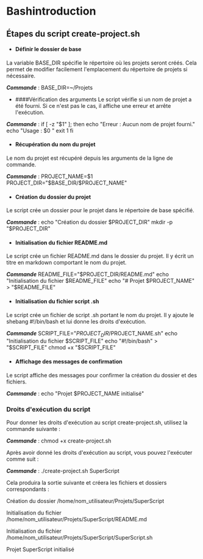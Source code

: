# Bashintroduction

## Étapes du script create-project.sh

- #### Définir le dossier de base
La variable BASE_DIR spécifie le répertoire où les projets seront créés.
Cela permet de modifier facilement l'emplacement du répertoire de projets si nécessaire.

_**Commande**_ : BASE_DIR=~/Projets

- ####Vérification des arguments
Le script vérifie si un nom de projet a été fourni.
Si ce n'est pas le cas, il affiche une erreur et arrête l'exécution.

_**Commande**_ :
if [ -z "$1" ]; then
    echo "Erreur : Aucun nom de projet fourni."
    echo "Usage : $0 <NomDuProjet>"
    exit 1
fi
- #### Récupération du nom du projet

Le nom du projet est récupéré depuis les arguments de la ligne de commande.

_**Commande**_ :
PROJECT_NAME=$1
PROJECT_DIR="$BASE_DIR/$PROJECT_NAME"

- #### Création du dossier du projet

Le script crée un dossier pour le projet dans le répertoire de base spécifié.

_**Commande**_ :
echo "Création du dossier $PROJECT_DIR"
mkdir -p "$PROJECT_DIR"

- #### Initialisation du fichier README.md

Le script crée un fichier README.md dans le dossier du projet.
Il y écrit un titre en markdown comportant le nom du projet.

_**Commande**_
README_FILE="$PROJECT_DIR/README.md"
echo "Initialisation du fichier $README_FILE"
echo "# Projet $PROJECT_NAME" > "$README_FILE"

- #### Initialisation du fichier script .sh

Le script crée un fichier de script .sh portant le nom du projet.
Il y ajoute le shebang #!/bin/bash et lui donne les droits d'exécution.

_**Commande**_
SCRIPT_FILE="$PROJECT_DIR/$PROJECT_NAME.sh"
echo "Initialisation du fichier $SCRIPT_FILE"
echo "#!/bin/bash" > "$SCRIPT_FILE"
chmod +x "$SCRIPT_FILE"

- #### Affichage des messages de confirmation

Le script affiche des messages pour confirmer la création du dossier et des fichiers.

_**Commande**_ : echo "Projet $PROJECT_NAME initialisé"

### Droits d'exécution du script

Pour donner les droits d'exécution au script create-project.sh, utilisez la commande suivante :

_**Commande**_ : chmod +x create-project.sh

Après avoir donné les droits d'exécution au script, vous pouvez l'exécuter comme suit :

_**Commande**_ : ./create-project.sh SuperScript

Cela produira la sortie suivante et créera les fichiers et dossiers correspondants :

Création du dossier /home/nom_utilisateur/Projets/SuperScript

Initialisation du fichier /home/nom_utilisateur/Projets/SuperScript/README.md

Initialisation du fichier /home/nom_utilisateur/Projets/SuperScript/SuperScript.sh

Projet SuperScript initialisé
